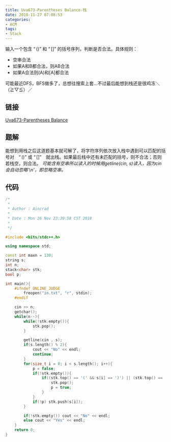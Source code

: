 ```yaml
---
title: Uva673-Parentheses Balance-栈
date: 2018-11-27 07:08:53
categories:
- ACM
tags:
- Stack
---
```

输入一个包含 $“()”$ 和 $“[]”$ 的括号序列，判断是否合法。具体规则：
- 空串合法
- 如果A和B都合法，则AB合法
- 如果A合法则(A)和[A]都合法

可能最近DFS，BFS做多了，总想往搜索上套...不过最后能想到栈还是很鸡冻＼（≧▽≦）／
<!--more-->
## 链接
[Uva673-Parentheses Balance](https://vjudge.net/problem/UVA-673)

## 题解
能想到用栈之后这道题基本就可解了，将字符序列依次放入栈中遇到可以匹配的括号对　$“()”$ 或 $“[]”$　就出栈。如果最后栈中还有未匹配的括号，则不合法；否则若栈空，则合法。
*可能含有空串所以读入的时候用getline(cin, s)读入，因为cin会自动忽略'\n'，即忽略空串。*

## 代码
```C++
/*
 *
 * Author : Aincrad
 *
 * Date : Mon 26 Nov 23:30:58 CST 2018
 *
 */

#include <bits/stdc++.h>

using namespace std;

const int maxn = 130;
string s;
int n;
stack<char> stk;
bool p;

int main(){
    #ifndef ONLINE_JUDGE
        freopen("in.txt", "r", stdin);
    #endif

    cin >> n;
    getchar();
    while(n--){
        while(!stk.empty()){
            stk.pop();
        }

        getline(cin , s);
        if(s.length() % 2){
            cout << "No" << endl;
            continue;
        }
        for(size_t i = 0; i < s.length(); i++){
            p = false;
            if(!stk.empty()){
                if((stk.top() == '(' && s[i] == ')') || (stk.top() == '[' && s[i] == ']')){
                    stk.pop();
                    p = true;
                }
            }
            if(!p) stk.push(s[i]);
        }

        if(!stk.empty()) cout << "No" << endl;
        else cout << "Yes" << endl;
    }
    return 0;
}
```

